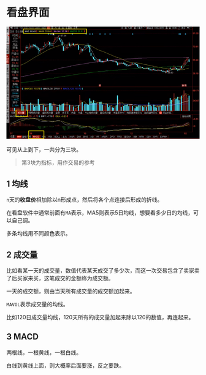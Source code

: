 # 看盘界面

![](media/1.png)

可见从上到下，一共分为三块。

>第3块为指标，用作交易的参考

## 1 均线

`n`天的**收盘价**相加除以n形成点，然后将各个点连接后形成的折线。

在看盘软件中通常前面有`MA`表示，MA5则表示5日均线，想要看多少日的均线，可以自己调。

多条均线用不同颜色表示。

## 2 成交量

比如看某一天的成交量，数值代表某天成交了多少次，而这一次交易包含了卖家卖了后买家来买，这笔成交的金额称为成交额。

一天的成交额，则由当天所有成交量的成交额加起来。

`MAVOL`表示成交量的均线。

比如120日成交量均线，120天所有的成交量加起来除以120的数值，再连起来。

## 3 MACD

两根线，一根黄线，一根白线。

白线到黄线上面，则大概率后面要涨，反之要跌。
